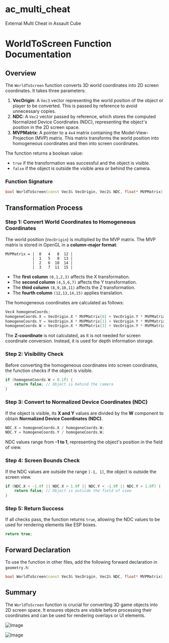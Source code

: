 # ac_multi_cheat

External Multi Cheat in Assault Cube

# WorldToScreen Function Documentation

## Overview
The `WorldToScreen` function converts 3D world coordinates into 2D screen coordinates. It takes three parameters:

1. **VecOrigin**: A `Vec3` vector representing the world position of the object or player to be converted. This is passed by reference to avoid unnecessary copies.
2. **NDC**: A `Vec2` vector passed by reference, which stores the computed Normalized Device Coordinates (NDC), representing the object's position in the 2D screen space.
3. **MVPMatrix**: A pointer to a `4x4` matrix containing the Model-View-Projection (MVP) matrix. This matrix transforms the world position into homogeneous coordinates and then into screen coordinates.

The function returns a boolean value:
- `true` if the transformation was successful and the object is visible.
- `false` if the object is outside the visible area or behind the camera.

### Function Signature
```cpp
bool WorldToScreen(const Vec3& VecOrigin, Vec2& NDC, float* MVPMatrix);
```

## Transformation Process

### Step 1: Convert World Coordinates to Homogeneous Coordinates
The world position (`VecOrigin`) is multiplied by the MVP matrix. The MVP matrix is stored in OpenGL in a **column-major format**:

```
MVPMatrix = |  0   4   8  12 |
            |  1   5   9  13 |
            |  2   6  10  14 |
            |  3   7  11  15 |
```

- The **first column** `(0,1,2,3)` affects the X transformation.
- The **second column** `(4,5,6,7)` affects the Y transformation.
- The **third column** `(8,9,10,11)` affects the Z transformation.
- The **fourth column** `(12,13,14,15)` applies translation.

The homogeneous coordinates are calculated as follows:

```cpp
Vec4 homogeneCoords;
homogeneCoords.X = VecOrigin.X * MVPMatrix[0] + VecOrigin.Y * MVPMatrix[4] + VecOrigin.Z * MVPMatrix[8] + MVPMatrix[12];
homogeneCoords.Y = VecOrigin.X * MVPMatrix[1] + VecOrigin.Y * MVPMatrix[5] + VecOrigin.Z * MVPMatrix[9] + MVPMatrix[13];
homogeneCoords.W = VecOrigin.X * MVPMatrix[3] + VecOrigin.Y * MVPMatrix[7] + VecOrigin.Z * MVPMatrix[11] + MVPMatrix[15];
```

The **Z-coordinate** is not calculated, as it is not needed for screen coordinate conversion. Instead, it is used for depth information storage.

### Step 2: Visibility Check
Before converting the homogeneous coordinates into screen coordinates, the function checks if the object is visible.

```cpp
if (homogeneCoords.W < 0.1f) {
    return false; // Object is behind the camera
}
```

### Step 3: Convert to Normalized Device Coordinates (NDC)
If the object is visible, its **X and Y** values are divided by the **W** component to obtain **Normalized Device Coordinates (NDC)**.

```cpp
NDC.X = homogeneCoords.X / homogeneCoords.W;
NDC.Y = homogeneCoords.Y / homogeneCoords.W;
```

NDC values range from **-1 to 1**, representing the object's position in the field of view.

### Step 4: Screen Bounds Check
If the NDC values are outside the range `[-1, 1]`, the object is outside the screen view.

```cpp
if (NDC.X < -1.0f || NDC.X > 1.0f || NDC.Y < -1.0f || NDC.Y > 1.0f) {
    return false; // Object is outside the field of view
}
```

### Step 5: Return Success
If all checks pass, the function returns `true`, allowing the NDC values to be used for rendering elements like ESP boxes.

```cpp
return true;
```

## Forward Declaration
To use the function in other files, add the following forward declaration in `geometry.h`:

```cpp
bool WorldToScreen(const Vec3& VecOrigin, Vec2& NDC, float* MVPMatrix);
```

## Summary
The `WorldToScreen` function is crucial for converting 3D game objects into 2D screen space. It ensures objects are visible before processing their coordinates and can be used for rendering overlays or UI elements.



![Image](https://github.com/user-attachments/assets/e222ca09-cf74-4f78-b264-2ebffe465415)

![Image](https://github.com/user-attachments/assets/d873aa18-f8a3-4b58-bdfb-1ae7ce703dd6)

